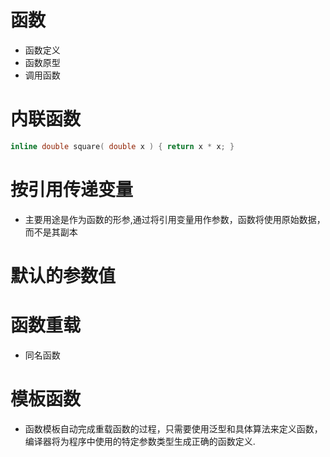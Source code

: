 # 函数
- 函数定义
- 函数原型
- 调用函数

# 内联函数
```c++
inline double square( double x ) { return x * x; }
```

# 按引用传递变量
- 主要用途是作为函数的形参,通过将引用变量用作参数，函数将使用原始数据，而不是其副本

# 默认的参数值

# 函数重载
- 同名函数

# 模板函数
- 函数模板自动完成重载函数的过程，只需要使用泛型和具体算法来定义函数，编译器将为程序中使用的特定参数类型生成正确的函数定义.
